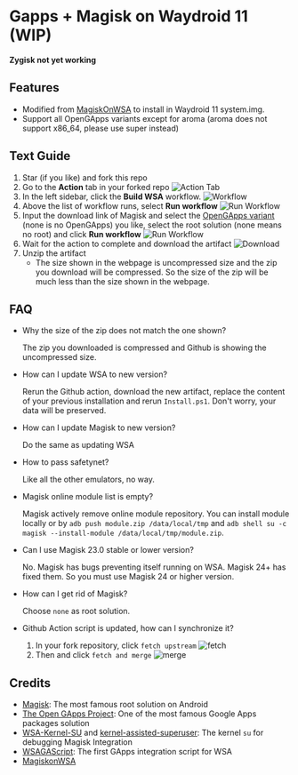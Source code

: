# Gapps + Magisk on Waydroid 11 (WIP)

**Zygisk not yet working**
## Features
- Modified from [MagiskOnWSA](https://github.com/LSPosed/MagiskOnWSA) to install in Waydroid 11 system.img.
- Support all OpenGApps variants except for aroma (aroma does not support x86_64, please use super instead)


## Text Guide

1. Star (if you like) and fork this repo
1. Go to the **Action** tab in your forked repo
    ![Action Tab](https://docs.github.com/assets/images/help/repository/actions-tab.png)
1. In the left sidebar, click the **Build WSA** workflow.
    ![Workflow](https://docs.github.com/assets/images/actions-select-workflow.png)
1. Above the list of workflow runs, select **Run workflow**
    ![Run Workflow](https://docs.github.com/assets/images/actions-workflow-dispatch.png)
1. Input the download link of Magisk and select the [OpenGApps variant](https://github.com/opengapps/opengapps/wiki#variants) (none is no OpenGApps) you like, select the root solution (none means no root) and click **Run workflow**
    ![Run Workflow](https://docs.github.com/assets/images/actions-manually-run-workflow.png)
1. Wait for the action to complete and download the artifact
    ![Download](https://docs.github.com/assets/images/help/repository/artifact-drop-down-updated.png)
1. Unzip the artifact
    - The size shown in the webpage is uncompressed size and the zip you download will be compressed. So the size of the zip will be much less than the size shown in the webpage.

## FAQ

- Why the size of the zip does not match the one shown?

   The zip you downloaded is compressed and Github is showing the uncompressed size.
- How can I update WSA to new version?

    Rerun the Github action, download the new artifact, replace the content of your previous installation and rerun `Install.ps1`. Don't worry, your data will be preserved.
- How can I update Magisk to new version?

    Do the same as updating WSA
- How to pass safetynet?

    Like all the other emulators, no way.
- Magisk online module list is empty?

    Magisk actively remove online module repository. You can install module locally or by `adb push module.zip /data/local/tmp` and `adb shell su -c magisk --install-module /data/local/tmp/module.zip`.
- Can I use Magisk 23.0 stable or lower version?

    No. Magisk has bugs preventing itself running on WSA. Magisk 24+ has fixed them. So you must use Magisk 24 or higher version.
- How can I get rid of Magisk?

    Choose `none` as root solution.
- Github Action script is updated, how can I synchronize it?

    1. In your fork repository, click `fetch upstream`
        ![fetch](https://docs.github.com/assets/cb-33284/images/help/repository/fetch-upstream-drop-down.png)
    1. Then and click `fetch and merge`
        ![merge](https://docs.github.com/assets/cb-128489/images/help/repository/fetch-and-merge-button.png)

## Credits
- [Magisk](https://github.com/topjohnwu/Magisk): The most famous root solution on Android
- [The Open GApps Project](https://opengapps.org): One of the most famous Google Apps packages solution
- [WSA-Kernel-SU](https://github.com/LSPosed/WSA-Kernel-SU) and [kernel-assisted-superuser](https://git.zx2c4.com/kernel-assisted-superuser/): The kernel `su` for debugging Magisk Integration
- [WSAGAScript](https://github.com/ADeltaX/WSAGAScript): The first GApps integration script for WSA
- [MagiskonWSA](https://github.com/LSPosed/MagiskonWSA)

